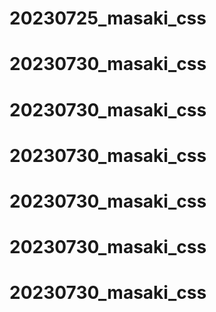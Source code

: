 # 20230725_masaki_css
# 20230730_masaki_css
# 20230730_masaki_css
# 20230730_masaki_css
# 20230730_masaki_css
# 20230730_masaki_css
# 20230730_masaki_css
